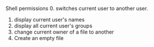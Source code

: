 Shell permissions
0. switches current user to another user.
1. display current user's names
2. display all current user's groups
3. change current owner of a file to another
4. Create an empty file
